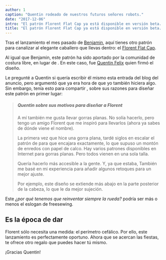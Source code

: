 ```yaml
---
author: 1
caption: "Quentin rodeado de nuestros futuros señores robots."
date: "2017-12-06"
intro: "El patrón Florent Flat Cap ya está disponible en versión beta. Eso es otro regalo solucionado."
title: "El patrón Florent Flat Cap ya está disponible en versión beta. Eso es otro regalo solucionado."
---
```


Tras el lanzamiento el mes pasado de [Benjamin](/patterns/benjamin), aquí tienes otro patrón para canalizar al elegante caballero que llevas dentro: el [Florent Flat Cap](/patterns/florent).

Al igual que Benjamin, este patrón ha sido aportado por la comunidad de costura libre, en lugar de . En este caso, fue [Quentin Felix](/users/ptzcb) quien firmó el diseño.

Le pregunté a Quentin si quería escribir él mismo esta entrada del blog del anuncio, pero argumentó que ya era hora de que yo también hiciera algo. Sin embargo, tenía esto para compartir , sobre sus razones para diseñar este patrón en primer lugar:

> ##### Quentin sobre sus motivos para diseñar a Florent
> 
> A mí también me gusta llevar gorras planas. No solía hacerlo, pero tengo un amigo Florent que me inspiró para llevarlos (ahora ya sabes de dónde viene el nombre).
> 
> La primera vez que hice una gorra plana, tardé siglos en escalar el patrón de para que encajara exactamente, lo que supuso un montón de enredos con papel de calco. Hay varios patrones disponibles en Internet para gorras planas. Pero todos vienen en una sola talla. 
> 
> Quería hacerlo más accesible a la gente. Y, ya que estaba, También me basé en mi experiencia para añadir algunos retoques para un mejor ajuste. 
> 
> Por ejemplo, este diseño se extiende más abajo en la parte posterior de la cabeza, lo que le da mejor sujeción.

Este *¿por qué tenemos que reinventar siempre la rueda?* podría ser más o menos el eslogan de freesewing.

## Es la época de dar

Florent sólo necesita una medida: el perímetro cefálico. Por ello, este lanzamiento es perfectamente oportuno. Ahora que se acercan las fiestas, te ofrece otro regalo que puedes hacer tú mismo.

¡Gracias Quentin!

